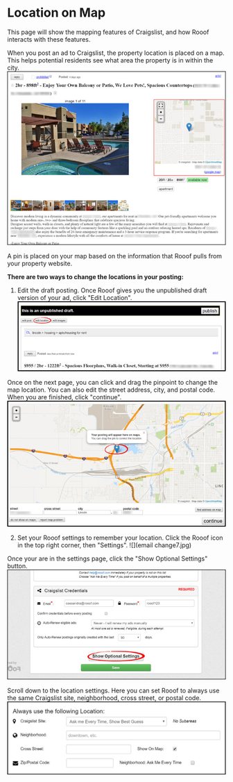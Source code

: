 # Location on Map
This page will show the mapping features of Craigslist, and how Rooof interacts with these features.

When you post an ad to Craigslist, the property location is placed on a map. This helps potential residents see what area the property is in within the city.<br>
![](maps1.jpg)<br>

A pin is placed on your map based on the information that Rooof pulls from your property website.

**There are two ways to change the locations in your posting:**
1. Edit the draft posting. Once Rooof gives you the unpublished draft version of your ad, click "Edit Location".
![](maps2.jpg)<br>

Once on the next page, you can click and drag the pinpoint to change the map location. You can also edit the street address, city, and postal code. When you are finished, click "continue".
![](maps3.jpg)

2. Set your Rooof settings to remember your location. Click the Rooof icon in the top right corner, then "Settings".
![](email change7.jpg)

Once your are in the settings page, click the "Show Optional Settings" button.
![](photos2.jpg)

Scroll down to the location settings. Here you can set Rooof to always use the same Craigslist site, neighborhood, cross street, or postal code.
![](settings4.jpg)